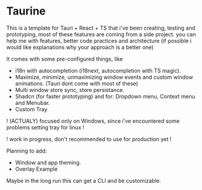 # Taurine

This is a template for Tauri + React + TS that i've been creating, testing and prototyping, most of these features are coming from a side project.
you can help me with features, better code practices and architecture (if possible i would like explanations why your approach is a better one)

It comes with some pre-configured things, like

- i18n with autocompletion (i18next, autocompletion with TS magic).
- Maximize, minimize, unmaximizing window events and custom window animations. (Tauri dont come with most of these)
- Multi window store sync, store persistance.
- Shadcn (for faster prototyping) and for: Dropdown menu, Context menu and Menubar.
- Custom Tray
    
! (ACTUALY) focused only on Windows, since i've encountered some problems setting tray for linux !

! work in progress, don't recommended to use for production yet !

Planning to add:

- Window and app theming.
- Overlay Example

Maybe in the long run this can get a CLI and be customizable.